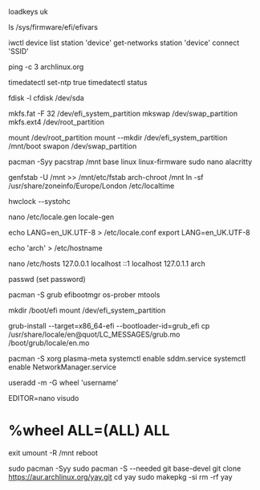 loadkeys uk

ls /sys/firmware/efi/efivars

iwctl
device list
station 'device' get-networks
station 'device' connect 'SSID'

ping -c 3 archlinux.org

timedatectl set-ntp true
timedatectl status

fdisk -l
cfdisk /dev/sda

mkfs.fat -F 32 /dev/efi_system_partition
mkswap /dev/swap_partition
mkfs.ext4 /dev/root_partition

mount /dev/root_partition
mount --mkdir /dev/efi_system_partition /mnt/boot
swapon /dev/swap_partition

pacman -Syy
pacstrap /mnt base linux linux-firmware sudo nano alacritty

genfstab -U /mnt >> /mnt/etc/fstab
arch-chroot /mnt
ln -sf /usr/share/zoneinfo/Europe/London /etc/localtime

hwclock --systohc

nano /etc/locale.gen
locale-gen

echo LANG=en_UK.UTF-8 > /etc/locale.conf
export LANG=en_UK.UTF-8

echo 'arch' > /etc/hostname

nano /etc/hosts
127.0.0.1	localhost
::1		localhost
127.0.1.1	arch

passwd (set password)

pacman -S grub efibootmgr os-prober mtools

mkdir /boot/efi
mount /dev/efi_system_partition

grub-install --target=x86_64-efi --bootloader-id=grub_efi
cp /usr/share/locale/en\@quot/LC_MESSAGES/grub.mo /boot/grub/locale/en.mo

pacman -S xorg plasma-meta
systemctl enable sddm.service
systemctl enable NetworkManager.service

useradd -m -G wheel 'username'

EDITOR=nano visudo

# %wheel ALL=(ALL) ALL

exit
umount -R /mnt
reboot

sudo pacman -Syy
sudo pacman -S --needed git base-devel
git clone https://aur.archlinux.org/yay.git
cd yay
sudo makepkg -si
rm -rf yay
